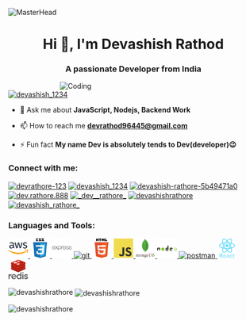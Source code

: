 ![MasterHead](https://blog.zoho.com/wp-content/uploads/2019/08/new-Converted.gif)
<h1 align="center">Hi 👋, I'm Devashish Rathod</h1>
<h3 align="center">A passionate Developer from India</h3>
<img align="right" alt="Coding" width="400" src="https://media1.giphy.com/media/g06HKnMmtK1aXurndU/200w.webp?cid=ecf05e4785ca77783ef93be7cb51e070ff036bafed9c6a48&rid=200w.webp&ct=g">

<p align="left"> <a href="https://twitter.com/devashish_1234" target="blank"><img src="https://img.shields.io/twitter/follow/devashish_1234?logo=twitter&style=for-the-badge" alt="devashish_1234" /></a> </p>


- 💬 Ask me about **JavaScript, Nodejs, Backend Work**

- 📫 How to reach me **devrathod96445@gmail.com**

- ⚡ Fun fact **My name Dev is absolutely tends to Dev(developer)😉**

<h3 align="left">Connect with me:</h3>
<p align="left">
<a href="https://codepen.io/devrathore-123" target="blank"><img align="center" src="https://raw.githubusercontent.com/rahuldkjain/github-profile-readme-generator/master/src/images/icons/Social/codepen.svg" alt="devrathore-123" height="30" width="40" /></a>
<a href="https://twitter.com/devashish_1234" target="blank"><img align="center" src="https://raw.githubusercontent.com/rahuldkjain/github-profile-readme-generator/master/src/images/icons/Social/twitter.svg" alt="devashish_1234" height="30" width="40" /></a>
<a href="https://linkedin.com/in/devashish-rathore-5b49471a0" target="blank"><img align="center" src="https://raw.githubusercontent.com/rahuldkjain/github-profile-readme-generator/master/src/images/icons/Social/linked-in-alt.svg" alt="devashish-rathore-5b49471a0" height="30" width="40" /></a>
<a href="https://fb.com/dev.rathore.888" target="blank"><img align="center" src="https://raw.githubusercontent.com/rahuldkjain/github-profile-readme-generator/master/src/images/icons/Social/facebook.svg" alt="dev.rathore.888" height="30" width="40" /></a>
<a href="https://instagram.com/_dev__rathore_" target="blank"><img align="center" src="https://raw.githubusercontent.com/rahuldkjain/github-profile-readme-generator/master/src/images/icons/Social/instagram.svg" alt="_dev__rathore_" height="30" width="40" /></a>
<a href="https://www.hackerrank.com/devashishrathore" target="blank"><img align="center" src="https://raw.githubusercontent.com/rahuldkjain/github-profile-readme-generator/master/src/images/icons/Social/hackerrank.svg" alt="devashishrathore" height="30" width="40" /></a>
<a href="https://www.leetcode.com/devashish_rathore_" target="blank"><img align="center" src="https://raw.githubusercontent.com/rahuldkjain/github-profile-readme-generator/master/src/images/icons/Social/leet-code.svg" alt="devashish_rathore_" height="30" width="40" /></a>
</p>

<h3 align="left">Languages and Tools:</h3>
<p align="left"> <a href="https://aws.amazon.com" target="_blank" rel="noreferrer"> <img src="https://raw.githubusercontent.com/devicons/devicon/master/icons/amazonwebservices/amazonwebservices-original-wordmark.svg" alt="aws" width="40" height="40"/> </a> <a href="https://www.w3schools.com/css/" target="_blank" rel="noreferrer"> <img src="https://raw.githubusercontent.com/devicons/devicon/master/icons/css3/css3-original-wordmark.svg" alt="css3" width="40" height="40"/> </a> <a href="https://expressjs.com" target="_blank" rel="noreferrer"> <img src="https://raw.githubusercontent.com/devicons/devicon/master/icons/express/express-original-wordmark.svg" alt="express" width="40" height="40"/> </a> <a href="https://git-scm.com/" target="_blank" rel="noreferrer"> <img src="https://www.vectorlogo.zone/logos/git-scm/git-scm-icon.svg" alt="git" width="40" height="40"/> </a> <a href="https://www.w3.org/html/" target="_blank" rel="noreferrer"> <img src="https://raw.githubusercontent.com/devicons/devicon/master/icons/html5/html5-original-wordmark.svg" alt="html5" width="40" height="40"/> </a> <a href="https://developer.mozilla.org/en-US/docs/Web/JavaScript" target="_blank" rel="noreferrer"> <img src="https://raw.githubusercontent.com/devicons/devicon/master/icons/javascript/javascript-original.svg" alt="javascript" width="40" height="40"/> </a> <a href="https://www.mongodb.com/" target="_blank" rel="noreferrer"> <img src="https://raw.githubusercontent.com/devicons/devicon/master/icons/mongodb/mongodb-original-wordmark.svg" alt="mongodb" width="40" height="40"/> </a> <a href="https://nodejs.org" target="_blank" rel="noreferrer"> <img src="https://raw.githubusercontent.com/devicons/devicon/master/icons/nodejs/nodejs-original-wordmark.svg" alt="nodejs" width="40" height="40"/> </a> <a href="https://postman.com" target="_blank" rel="noreferrer"> <img src="https://www.vectorlogo.zone/logos/getpostman/getpostman-icon.svg" alt="postman" width="40" height="40"/> </a> <a href="https://reactjs.org/" target="_blank" rel="noreferrer"> <img src="https://raw.githubusercontent.com/devicons/devicon/master/icons/react/react-original-wordmark.svg" alt="react" width="40" height="40"/> </a> <a href="https://redis.io" target="_blank" rel="noreferrer"> <img src="https://raw.githubusercontent.com/devicons/devicon/master/icons/redis/redis-original-wordmark.svg" alt="redis" width="40" height="40"/> </a> </p>

<p><img align="left" src="https://github-readme-stats.vercel.app/api/top-langs?username=devashishrathore&show_icons=true&locale=en&layout=compact" alt="devashishrathore" /></p>

<p>&nbsp;<img align="center" src="https://github-readme-stats.vercel.app/api?username=devashishrathore&show_icons=true&locale=en" alt="devashishrathore" /></p>

<p><img align="center" src="https://github-readme-streak-stats.herokuapp.com/?user=devashishrathore&" alt="devashishrathore" /></p>
